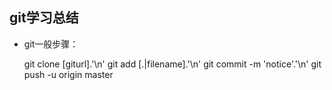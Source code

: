 ## git学习总结
* git一般步骤：

	git clone [giturl].'\n'
	git add [.|filename].'\n'
	git commit -m 'notice'.'\n'
	git push -u origin master



